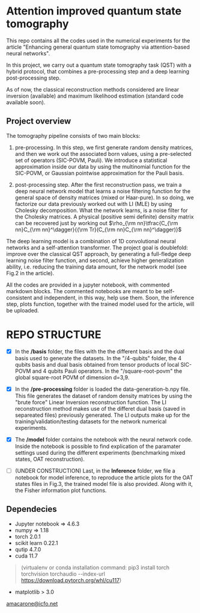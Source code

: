 # Attention improved quantum state tomography

This repo contains all the codes used in the numerical experiments for the article "Enhancing general quantum state tomography via attention-based neural networks". 

In this project, we carry out a quantum state tomography task (QST) with a hybrid protocol, that combines a pre-processing step and a deep learning post-processing step. 

As of now, the classical reconstruction methods considered are linear inversion (available) and maximum likelihood estimation (standard code available soon).

## Project overview

The tomography pipeline consists of two main blocks:

1. pre-processing. In this step, we first generate  random density matrices,  and then we work out the associated born values, using a pre-selected set of operators (SIC-POVM, Pauli). We introduce a statistical approximation inside our data by using the multinomial function for the SIC-POVM, or Gaussian pointwise approximation for the Pauli basis. 

2. post-processing step. After the first reconstruction pass, we train a deep neural network model that learns a noise filtering function for the general space of density matrices (mixed or Haar-pure). In so doing, we factorize  our data previously worked out with LI (MLE) by using Cholesky decomposition. What the network learns, is a noise filter for the Cholesky matrices. A physical (positive semi definite) density matrix can be recovered just by working out $\rho_{\rm nn}\tfrac{C_{\rm nn}C_{\rm nn}^\dagger}{{\rm Tr}(C_{\rm nn}C_{\rm nn}^\dagger)}$


The deep learning model is a combination of 1D convolutional neural networks and a self-attention transformer. The project goal is doublefold: improve over the classical QST approach, by generating a full-fledge deep learning noise filter function, and second, achieve higher generalization ability, i.e. reducing the training data amount, for the network model (see Fig.2 in the article).

All the codes are provided in a jupyter notebook, with commented markdown blocks. The commented notebooks are meant to be self-consistent and independent, in this way, help use them.
Soon, the inference step, plots function, together with the trained model used for the article, will be uploaded.


# REPO STRUCTURE

- [x] In the **/basis** folder, the files with the the different basis and the dual basis used to generate the datasets. In the "/4-qubits" folder, the 4 qubits basis and dual basis obtained from tensor products of local SIC-POVM and 4 qubits Pauli operators. In the "/square-root-povm" the global square-root POVM of dimension d=3,9.


- [x] In the **/pre-processing** folder is loaded the data-generation-b.npy file. This file generates the dataset of random density matrices by using the "brute force" Linear Inversion reconstruction function. The LI reconstruction method makes use of the differet dual basis (saved in separeated files) previously generated.  The LI outputs make up for the training/validation/testing datasets for the network numerical experiments. 


- [x] The **/model** folder contains the notebook with the neural network code. Inside the notebook is possible to find explication of the paramater settings used during the different experiments (benchmarking mixed states, OAT reconstruction).

- [ ] (UNDER CONSTRUCTION) Last, in the **Inference** folder, we file a notebook for model inference, to reproduce the article plots for the OAT states files in Fig.3, the trained model file is also provided. Along with it, the Fisher information plot functions.

## Dependecies

- Jupyter notebook => 4.6.3 
- numpy => 1.18
- torch 2.0.1
- scikit learn 0.22.1
- qutip 4.7.0
- cuda 11.7 
>(virtualenv or conda installation command: pip3 install torch torchvision torchaudio --index-url https://download.pytorch.org/whl/cu117)

- matplotlib > 3.0
  
<amacarone@icfo.net>
